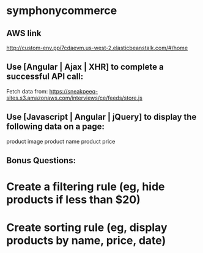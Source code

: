 # symphonycommerce

AWS link
---
http://custom-env.ppi7cdaevm.us-west-2.elasticbeanstalk.com/#/home

Use [Angular | Ajax | XHR] to complete a successful API call:
---
Fetch data from: https://sneakpeeq-sites.s3.amazonaws.com/interviews/ce/feeds/store.js

Use [Javascript | Angular | jQuery] to display the following data on a page: 
---
product image 
product name
product price

Bonus Questions:
---
# Create a filtering rule (eg, hide products if less than $20)
# Create sorting rule (eg, display products by name, price, date)
